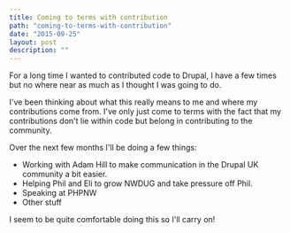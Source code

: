 ```yaml
---
title: Coming to terms with contribution
path: "coming-to-terms-with-contribution"
date: "2015-09-25"
layout: post
description: ""
---
```

For a long time I wanted to contributed code to Drupal, I have a few times but no where near as much as I thought I was going to do.

I've been thinking about what this really means to me and where my contributions come from. I've only just come to terms with the fact that my contributions don't lie within code but belong in contributing to the community.

Over the next few months I'll be doing a few things:

* Working with Adam Hill to make communication in the Drupal UK community a bit easier.
* Helping Phil and Eli to grow NWDUG and take pressure off Phil.
* Speaking at PHPNW
* Other stuff

I seem to be quite comfortable doing this so I'll carry on!
